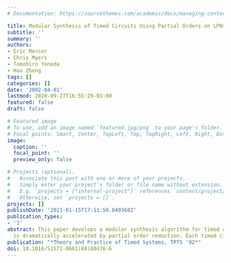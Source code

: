 ```yaml
---
# Documentation: https://sourcethemes.com/academic/docs/managing-content/

title: Modular Synthesis of Timed Circuits Using Partial Orders on LPNs
subtitle: ''
summary: ''
authors:
- Eric Mercer
- Chris Myers
- Tomohiro Yoneda
- Hao Zheng
tags: []
categories: []
date: '2002-04-01'
lastmod: 2020-09-27T16:55:29-03:00
featured: false
draft: false

# Featured image
# To use, add an image named `featured.jpg/png` to your page's folder.
# Focal points: Smart, Center, TopLeft, Top, TopRight, Left, Right, BottomLeft, Bottom, BottomRight.
image:
  caption: ''
  focal_point: ''
  preview_only: false

# Projects (optional).
#   Associate this post with one or more of your projects.
#   Simply enter your project's folder or file name without extension.
#   E.g. `projects = ["internal-project"]` references `content/project/deep-learning/index.md`.
#   Otherwise, set `projects = []`.
projects: []
publishDate: '2021-01-15T17:11:50.849368Z'
publication_types:
- '1'
abstract: This paper develops a modular synthesis algorithm for timed circuits that
  is dramatically accelerated by partial order reduction. Each timed circuit młdots
publication: "*Theory and Practice of Timed Systems, TPTS '02*"
doi: 10.1016/S1571-0661(04)80476-6
---
```

